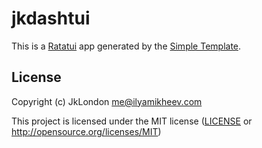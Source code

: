 # jkdashtui

This is a [Ratatui] app generated by the [Simple Template].

[Ratatui]: https://ratatui.rs
[Simple Template]: https://github.com/ratatui/templates/tree/main/simple

## License

Copyright (c) JkLondon <me@ilyamikheev.com>

This project is licensed under the MIT license ([LICENSE] or <http://opensource.org/licenses/MIT>)

[LICENSE]: ./LICENSE
